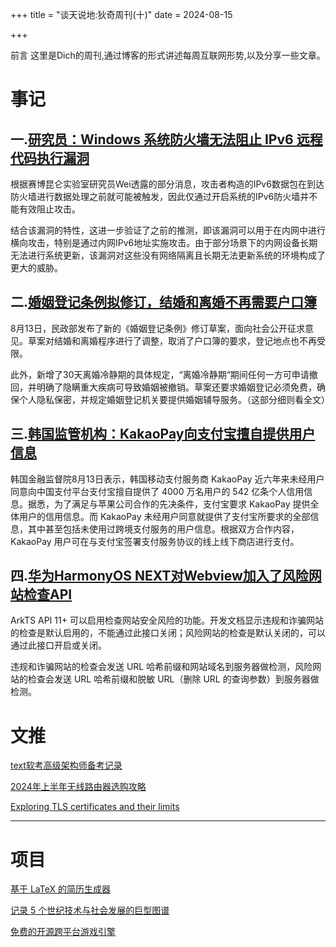 +++
title = "谈天说地:狄奇周刊(十)"
date = 2024-08-15


+++

前言 这里是Dich的周刊,通过博客的形式讲述每周互联网形势,以及分享一些文章。

<!-- more -->
# **事记**

## **一.[研究员：Windows 系统防火墙无法阻止 IPv6 远程代码执行漏洞](https://x.com/XiaoWei___/status/1823532146679799993)**

根据赛博昆仑实验室研究员Wei透露的部分消息，攻击者构造的IPv6数据包在到达防火墙进行数据处理之前就可能被触发，因此仅通过开启系统的IPv6防火墙并不能有效阻止攻击。

结合该漏洞的特性，这进一步验证了之前的推测，即该漏洞可以用于在内网中进行横向攻击，特别是通过内网IPv6地址实施攻击。由于部分场景下的内网设备长期无法进行系统更新，该漏洞对这些没有网络隔离且长期无法更新系统的环境构成了更大的威胁。

## **二.[婚姻登记条例拟修订，结婚和离婚不再需要户口簿](https://weibo.com/1638782947/OskWtCNkJ)**

8月13日，民政部发布了新的《婚姻登记条例》修订草案，面向社会公开征求意见。草案对结婚和离婚程序进行了调整，取消了户口簿的要求，登记地点也不再受限。

此外，新增了30天离婚冷静期的具体规定，“离婚冷静期“期间任何一方可申请撤回，并明确了隐瞒重大疾病可导致婚姻被撤销。草案还要求婚姻登记必须免费，确保个人隐私保密，并规定婚姻登记机关要提供婚姻辅导服务。（这部分细则看全文）


## **三.[韩国监管机构：KakaoPay向支付宝擅自提供用户信息](https://m-cn.yna.co.kr/view/ACK20240813002700881?input=tw)**

韩国金融监督院8月13日表示，韩国移动支付服务商 KakaoPay 近六年来未经用户同意向中国支付平台支付宝擅自提供了 4000 万名用户的 542 亿条个人信用信息。据悉，为了满足与苹果公司合作的先决条件，支付宝要求 KakaoPay 提供全体用户的信用信息。而 KakaoPay 未经用户同意就提供了支付宝所要求的全部信息，其中甚至包括未使用过跨境支付服务的用户信息。根据双方合作内容，KakaoPay 用户可在与支付宝签署支付服务协议的线上线下商店进行支付。

## **四.[华为HarmonyOS NEXT对Webview加入了风险网站检查API](https://developer.huawei.com/consumer/cn/doc/harmonyos-references-V5/js-apis-webview-V5#enablesafebrowsing11)**

ArkTS API 11+ 可以启用检查网站安全风险的功能。开发文档显示违规和诈骗网站的检查是默认启用的，不能通过此接口关闭；风险网站的检查是默认关闭的，可以通过此接口开启或关闭。

违规和诈骗网站的检查会发送 URL 哈希前缀和网站域名到服务器做检测，风险网站的检查会发送 URL 哈希前缀和脱敏 URL（删除 URL 的查询参数）到服务器做检测。


# **文推**



[text软考高级架构师备考记录](https://nekonull.me/posts/ruankao-architect/)

[2024年上半年无线路由器选购攻略](https://www.acwifi.net/27983.html)

[Exploring TLS certificates and their limits](https://0x00.cl/blog/2024/exploring-tls-certs/)


---

# **项目**


[基于 LaTeX 的简历生成器](https://ppresume.com)

[记录 5 个世纪技术与社会发展的巨型图谱](https://calculatingempires.net)

[免费的开源跨平台游戏引擎](https://github.com/cocos/cocos-engine)